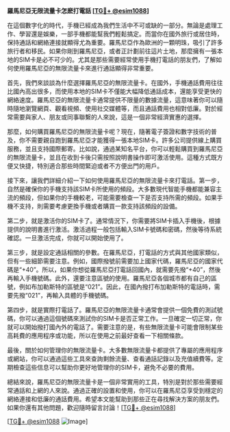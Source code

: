 **羅馬尼亞无限流量卡怎麽打電話 [[TG💪+ @esim1088](https://t.me/s/esim1088)]**

在這個數字化的時代，手機已經成為我們生活中不可或缺的一部分。無論是處理工作、學習還是娛樂，一部手機都能幫我們輕鬆搞定。而當你在國外旅行或居住時，保持通話和網絡連接就顯得尤為重要。羅馬尼亞作為歐洲的一顆明珠，吸引了許多旅行者和移民。如果你剛到羅馬尼亞，或者正計劃前往這片土地，那麼擁有一張本地的SIM卡是必不可少的。尤其是那些需要經常使用手機打電話的朋友們，了解如何使用羅馬尼亞的無限流量卡來進行通話顯得非常重要。

首先，我們來談談為什麼選擇羅馬尼亞的無限流量卡。在國外，手機通話費用往往比國內高出很多，而使用本地的SIM卡不僅能大幅降低通話成本，還能享受更快的網絡速度。羅馬尼亞的無限流量卡通常提供不限量的數據流量，這意味著你可以隨時隨地瀏覽網頁、觀看視頻、使用社交媒體等，而且通話費用也相對低廉。對於經常需要與家人、朋友或同事聯繫的人來說，這是一個非常經濟實惠的選擇。

那麼，如何購買羅馬尼亞的無限流量卡呢？現在，隨著電子簽證和數字技術的普及，你不需要親自跑到羅馬尼亞才能獲得一張本地SIM卡。許多公司提供線上購買服務，並且支持國際郵寄。比如說，通過某知名平台，你可以輕鬆購買到羅馬尼亞的無限流量卡，並且在收到卡後只需按照說明書操作即可激活使用。這種方式既方便又快捷，特別適合那些時間緊迫或者不方便出門的用戶。

接下來，讓我們詳細介紹一下如何使用羅馬尼亞的無限流量卡來打電話。第一步，自然是確保你的手機支持該SIM卡所使用的頻段。大多數現代智能手機都能兼容主流的頻段，但如果你的手機較老，可能需要檢查一下是否支持所需的頻段。如果手機不支持，則需要考慮更換手機或者購買一款支持該頻段的設備。

第二步，就是激活你的SIM卡了。通常情況下，你需要將SIM卡插入手機後，根據提供的說明書進行激活。激活過程一般包括輸入SIM卡號碼和密碼，然後等待系統確認。一旦激活完成，你就可以開始使用了。

第三步，就是設定通話相關的參數。在羅馬尼亞，打電話的方式與其他國家類似，但有一些細節需要注意。例如，國際撥號前需要加上國家代碼，羅馬尼亞的國家代碼是“+40”。所以，如果你想從羅馬尼亞打電話回國內，就需要先撥“+40”，然後再輸入手機號碼。此外，還要注意區號的使用。羅馬尼亞各個城市都有自己的區號，例如布加勒斯特的區號是“021”。因此，在國內撥打布加勒斯特的電話時，需要先撥“021”，再輸入具體的手機號碼。

第四步，就是實際打電話了。羅馬尼亞的無限流量卡通常會提供一個免費的測試號碼，你可以通過這個號碼來測試你的SIM卡是否正常工作。一旦確定一切正常，你就可以開始撥打國內外的電話了。需要注意的是，有些無限流量卡可能會限制某些高耗費的應用程序或功能，所以在使用之前最好查看一下相關條款。

最後，關於如何管理你的無限流量卡。大多數無限流量卡都提供了專屬的應用程序或網站，你可以通過這些工具來查詢剩餘流量、查看通話記錄以及充值續費等。定期檢查這些信息可以幫助你更好地管理你的SIM卡，避免不必要的費用。

總結來說，羅馬尼亞的無限流量卡是一個非常實用的工具，特別是對於那些需要經常通話和上網的人來說。通過正確的設置和使用，你可以在羅馬尼亞享受到穩定的網絡連接和低廉的通話費用。希望本文能幫助到那些正在尋找解決方案的朋友們。如果你還有其他問題，歡迎隨時留言討論！[[TG💪+ @esim1088](https://t.me/s/esim1088)]

[[TG💪+ @esim1088](https://t.me/s/esim1088) ![Image](https://i.postimg.cc/4NQfJmqS/Snipaste-2025-05-13-00-14-12.png)]